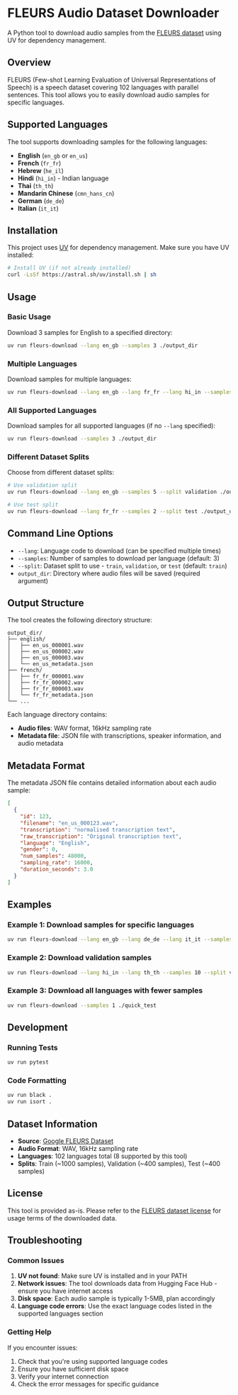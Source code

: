 # FLEURS Audio Dataset Downloader

A Python tool to download audio samples from the [FLEURS dataset](https://huggingface.co/datasets/google/fleurs) using UV for dependency management.

## Overview

FLEURS (Few-shot Learning Evaluation of Universal Representations of Speech) is a speech dataset covering 102 languages with parallel sentences. This tool allows you to easily download audio samples for specific languages.

## Supported Languages

The tool supports downloading samples for the following languages:

- **English** (`en_gb` or `en_us`)
- **French** (`fr_fr`)
- **Hebrew** (`he_il`)
- **Hindi** (`hi_in`) - Indian language
- **Thai** (`th_th`)
- **Mandarin Chinese** (`cmn_hans_cn`)
- **German** (`de_de`)
- **Italian** (`it_it`)

## Installation

This project uses [UV](https://docs.astral.sh/uv/) for dependency management. Make sure you have UV installed:

```bash
# Install UV (if not already installed)
curl -LsSf https://astral.sh/uv/install.sh | sh
```

## Usage

### Basic Usage

Download 3 samples for English to a specified directory:

```bash
uv run fleurs-download --lang en_gb --samples 3 ./output_dir
```

### Multiple Languages

Download samples for multiple languages:

```bash
uv run fleurs-download --lang en_gb --lang fr_fr --lang hi_in --samples 3 ./output_dir
```

### All Supported Languages

Download samples for all supported languages (if no `--lang` specified):

```bash
uv run fleurs-download --samples 3 ./output_dir
```

### Different Dataset Splits

Choose from different dataset splits:

```bash
# Use validation split
uv run fleurs-download --lang en_gb --samples 5 --split validation ./output_dir

# Use test split  
uv run fleurs-download --lang fr_fr --samples 2 --split test ./output_dir
```

## Command Line Options

- `--lang`: Language code to download (can be specified multiple times)
- `--samples`: Number of samples to download per language (default: 3)
- `--split`: Dataset split to use - `train`, `validation`, or `test` (default: `train`)
- `output_dir`: Directory where audio files will be saved (required argument)

## Output Structure

The tool creates the following directory structure:

```
output_dir/
├── english/
│   ├── en_us_000001.wav
│   ├── en_us_000002.wav
│   ├── en_us_000003.wav
│   └── en_us_metadata.json
├── french/
│   ├── fr_fr_000001.wav
│   ├── fr_fr_000002.wav
│   ├── fr_fr_000003.wav
│   └── fr_fr_metadata.json
└── ...
```

Each language directory contains:
- **Audio files**: WAV format, 16kHz sampling rate
- **Metadata file**: JSON file with transcriptions, speaker information, and audio metadata

## Metadata Format

The metadata JSON file contains detailed information about each audio sample:

```json
[
  {
    "id": 123,
    "filename": "en_us_000123.wav",
    "transcription": "normalised transcription text",
    "raw_transcription": "Original transcription text",
    "language": "English",
    "gender": 0,
    "num_samples": 48000,
    "sampling_rate": 16000,
    "duration_seconds": 3.0
  }
]
```

## Examples

### Example 1: Download samples for specific languages
```bash
uv run fleurs-download --lang en_gb --lang de_de --lang it_it --samples 5 ./my_audio_data
```

### Example 2: Download validation samples
```bash
uv run fleurs-download --lang hi_in --lang th_th --samples 10 --split validation ./validation_data
```

### Example 3: Download all languages with fewer samples
```bash
uv run fleurs-download --samples 1 ./quick_test
```

## Development

### Running Tests
```bash
uv run pytest
```

### Code Formatting
```bash
uv run black .
uv run isort .
```

## Dataset Information

- **Source**: [Google FLEURS Dataset](https://huggingface.co/datasets/google/fleurs)
- **Audio Format**: WAV, 16kHz sampling rate
- **Languages**: 102 languages total (8 supported by this tool)
- **Splits**: Train (~1000 samples), Validation (~400 samples), Test (~400 samples)

## License

This tool is provided as-is. Please refer to the [FLEURS dataset license](https://huggingface.co/datasets/google/fleurs) for usage terms of the downloaded data.

## Troubleshooting

### Common Issues

1. **UV not found**: Make sure UV is installed and in your PATH
2. **Network issues**: The tool downloads data from Hugging Face Hub - ensure you have internet access
3. **Disk space**: Each audio sample is typically 1-5MB, plan accordingly
4. **Language code errors**: Use the exact language codes listed in the supported languages section

### Getting Help

If you encounter issues:
1. Check that you're using supported language codes
2. Ensure you have sufficient disk space
3. Verify your internet connection
4. Check the error messages for specific guidance